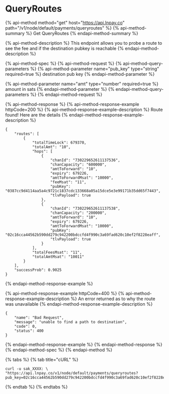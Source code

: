 # QueryRoutes

{% api-method method="get" host="https://api.lnpay.co" path="/v1/node/default/payments/queryroutes" %}
{% api-method-summary %}
Get QueryRoutes
{% endapi-method-summary %}

{% api-method-description %}
This endpoint allows you to probe a route to see the fee and if the destination pubkey is reachable
{% endapi-method-description %}

{% api-method-spec %}
{% api-method-request %}
{% api-method-query-parameters %}
{% api-method-parameter name="pub\_key" type="string" required=true %}
destination pub key
{% endapi-method-parameter %}

{% api-method-parameter name="amt" type="number" required=true %}
amount in sats
{% endapi-method-parameter %}
{% endapi-method-query-parameters %}
{% endapi-method-request %}

{% api-method-response %}
{% api-method-response-example httpCode=200 %}
{% api-method-response-example-description %}
Route found! Here are the details
{% endapi-method-response-example-description %}

```text
{
    "routes": [
        {
            "totalTimeLock": 679370,
            "totalAmt": "10",
            "hops": [
                {
                    "chanId": "730229652611137536",
                    "chanCapacity": "600000",
                    "amtToForward": "10",
                    "expiry": 679226,
                    "amtToForwardMsat": "10000",
                    "feeMsat": "11",
                    "pubKey": "0387cc9d4114aa5a4c9721c1837cdc133668a05a15dce5e3e99171b35dd65f7443",
                    "tlvPayload": true
                },
                {
                    "chanId": "730229652611137538",
                    "chanCapacity": "200000",
                    "amtToForward": "10",
                    "expiry": 679226,
                    "amtToForwardMsat": "10000",
                    "pubKey": "02c16cca44562b590dd279c942200bdccfd4f990c3a69fad620c10ef2f8228eaff",
                    "tlvPayload": true
                }
            ],
            "totalFeesMsat": "11",
            "totalAmtMsat": "10011"
        }
    ],
    "successProb": 0.9025
}
```
{% endapi-method-response-example %}

{% api-method-response-example httpCode=400 %}
{% api-method-response-example-description %}
An error returned as to why the route was unavailable
{% endapi-method-response-example-description %}

```text
{
    "name": "Bad Request",
    "message": "unable to find a path to destination",
    "code": 0,
    "status": 400
}
```
{% endapi-method-response-example %}
{% endapi-method-response %}
{% endapi-method-spec %}
{% endapi-method %}

{% tabs %}
{% tab title="cURL" %}
```text
curl -u sak_XXXX: \
"https://api.lnpay.co/v1/node/default/payments/queryroutes?pub_key=02c16cca44562b590dd279c942200bdccfd4f990c3a69fad620c10ef2f8228eaff&amt=10"
```
{% endtab %}
{% endtabs %}

